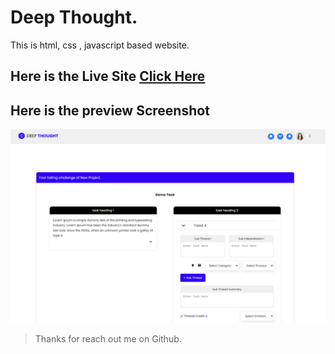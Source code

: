 # Deep Thought.

This is html, css , javascript based website.

## Here is the Live Site [Click Here]()

## Here is the preview Screenshot

![imageScreenshot](./preview.png)

> Thanks for reach out me on Github.
